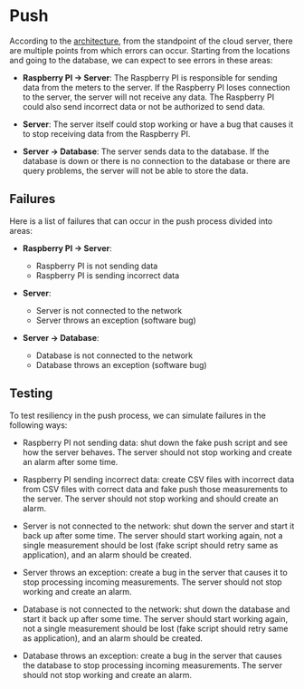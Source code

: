 # Push

According to the [architecture](../architecture.md), from the standpoint of the
cloud server, there are multiple points from which errors can occur. Starting
from the locations and going to the database, we can expect to see errors in
these areas:

- **Raspberry PI -> Server**: The Raspberry PI is responsible for sending data
  from the meters to the server. If the Raspberry PI loses connection to the
  server, the server will not receive any data. The Raspberry PI could also send
  incorrect data or not be authorized to send data.

- **Server**: The server itself could stop working or have a bug that causes it
  to stop receiving data from the Raspberry PI.

- **Server -> Database**: The server sends data to the database. If the database
  is down or there is no connection to the database or there are query problems,
  the server will not be able to store the data.

## Failures

Here is a list of failures that can occur in the push process divided into
areas:

- **Raspberry PI -> Server**:

  - Raspberry PI is not sending data
  - Raspberry PI is sending incorrect data

- **Server**:

  - Server is not connected to the network
  - Server throws an exception (software bug)

- **Server -> Database**:
  - Database is not connected to the network
  - Database throws an exception (software bug)

## Testing

To test resiliency in the push process, we can simulate failures in the
following ways:

- Raspberry PI not sending data: shut down the fake push script and see how the
  server behaves. The server should not stop working and create an alarm after
  some time.

- Raspberry PI sending incorrect data: create CSV files with incorrect data from
  CSV files with correct data and fake push those measurements to the server.
  The server should not stop working and should create an alarm.

- Server is not connected to the network: shut down the server and start it back
  up after some time. The server should start working again, not a single
  measurement should be lost (fake script should retry same as application), and
  an alarm should be created.

- Server throws an exception: create a bug in the server that causes it to stop
  processing incoming measurements. The server should not stop working and
  create an alarm.

- Database is not connected to the network: shut down the database and start it
  back up after some time. The server should start working again, not a single
  measurement should be lost (fake script should retry same as application), and
  an alarm should be created.

- Database throws an exception: create a bug in the server that causes the
  database to stop processing incoming measurements. The server should not stop
  working and create an alarm.
